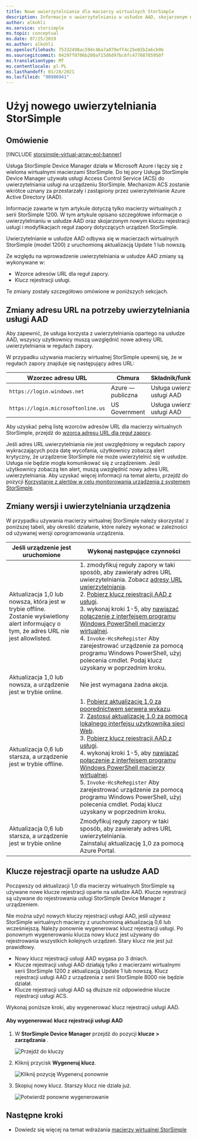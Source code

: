 ```yaml
---
title: Nowe uwierzytelnianie dla macierzy wirtualnych StorSimple
description: Informacje o uwierzytelnianiu w usłudze AAD, skojarzonym nowym kluczu rejestracji usługi i modyfikacjach reguł zapory dotyczących urządzeń StorSimple.
author: alkohli
ms.service: storsimple
ms.topic: conceptual
ms.date: 07/25/2019
ms.author: alkohli
ms.openlocfilehash: 75332498ac59dc46a7a079eff4c25e02b2a6cb9b
ms.sourcegitcommit: 04297f0706b200af15d6d97bc6fc47788785950f
ms.translationtype: MT
ms.contentlocale: pl-PL
ms.lasthandoff: 01/28/2021
ms.locfileid: "98986941"
---
```

# <a name="use-the-new-authentication-for-your-storsimple"></a>Użyj nowego uwierzytelniania StorSimple

## <a name="overview"></a>Omówienie

[!INCLUDE [storsimple-virtual-array-eol-banner](../../includes/storsimple-virtual-array-eol-banner.md)]

Usługa StorSimple Device Manager działa w Microsoft Azure i łączy się z wieloma wirtualnymi macierzami StorSimple. Do tej pory Usługa StorSimple Device Manager używała usługi Access Control Service (ACS) do uwierzytelniania usługi na urządzeniu StorSimple. Mechanizm ACS zostanie wkrótce uznany za przestarzały i zastąpiony przez uwierzytelnianie Azure Active Directory (AAD).

Informacje zawarte w tym artykule dotyczą tylko macierzy wirtualnych z serii StorSimple 1200. W tym artykule opisano szczegółowe informacje o uwierzytelnianiu w usłudze AAD oraz skojarzonym nowym kluczu rejestracji usługi i modyfikacjach reguł zapory dotyczących urządzeń StorSimple.

Uwierzytelnianie w usłudze AAD odbywa się w macierzach wirtualnych StorSimple (model 1200) z uruchomioną aktualizacją Update 1 lub nowszą.

Ze względu na wprowadzenie uwierzytelniania w usłudze AAD zmiany są wykonywane w:

- Wzorce adresów URL dla reguł zapory.
- Klucz rejestracji usługi.

Te zmiany zostały szczegółowo omówione w poniższych sekcjach.

## <a name="url-changes-for-aad-authentication"></a>Zmiany adresu URL na potrzeby uwierzytelniania usługi AAD

Aby zapewnić, że usługa korzysta z uwierzytelniania opartego na usłudze AAD, wszyscy użytkownicy muszą uwzględnić nowe adresy URL uwierzytelniania w regułach zapory.

W przypadku używania macierzy wirtualnej StorSimple upewnij się, że w regułach zapory znajduje się następujący adres URL:

| Wzorzec adresu URL                         | Chmura | Składnik/funkcjonalność         |
|------------------------------------|-------|---------------------------------|
| `https://login.windows.net`        | Azure — publiczna |Usługa uwierzytelniania usługi AAD      |
| `https://login.microsoftonline.us` | US Government |Usługa uwierzytelniania usługi AAD      |

Aby uzyskać pełną listę wzorców adresów URL dla macierzy wirtualnych StorSimple, przejdź do [wzorca adresu URL dla reguł zapory](storsimple-ova-system-requirements.md#url-patterns-for-firewall-rules).

Jeśli adres URL uwierzytelniania nie jest uwzględniony w regułach zapory wykraczających poza datę wycofania, użytkownicy zobaczą alert krytyczny, że urządzenie StorSimple nie może uwierzytelnić się w usłudze. Usługa nie będzie mogła komunikować się z urządzeniem. Jeśli użytkownicy zobaczą ten alert, muszą uwzględnić nowy adres URL uwierzytelniania. Aby uzyskać więcej informacji na temat alertu, przejdź do pozycji [Korzystanie z alertów w celu monitorowania urządzenia z systemem StorSimple](storsimple-virtual-array-manage-alerts.md#networking-alerts).

## <a name="device-version-and-authentication-changes"></a>Zmiany wersji i uwierzytelniania urządzenia

W przypadku używania macierzy wirtualnej StorSimple należy skorzystać z poniższej tabeli, aby określić działanie, które należy wykonać w zależności od używanej wersji oprogramowania urządzenia.

| Jeśli urządzenie jest uruchomione  | Wykonaj następujące czynności                                    |
|----------------------------|--------------------------------------------------------------|
| Aktualizacja 1,0 lub nowsza, która jest w trybie offline. <br> Zostanie wyświetlony alert informujący o tym, że adres URL nie jest allowlisted.| 1. zmodyfikuj reguły zapory w taki sposób, aby zawierały adres URL uwierzytelniania. Zobacz [adresy URL uwierzytelniania](#url-changes-for-aad-authentication). <br> 2. [Pobierz klucz rejestracji AAD z usługi](#aad-based-registration-keys). <br> 3. wykonaj kroki 1-5, aby [nawiązać połączenie z interfejsem programu Windows PowerShell macierzy wirtualnej](storsimple-virtual-array-deploy2-provision-hyperv.md#step-2-provision-a-virtual-array-in-hypervisor).<br> 4. `Invoke-HcsReRegister` Aby zarejestrować urządzenie za pomocą programu Windows PowerShell, użyj polecenia cmdlet. Podaj klucz uzyskany w poprzednim kroku.|
| Aktualizacja 1,0 lub nowsza, a urządzenie jest w trybie online.| Nie jest wymagana żadna akcja.                                       |
| Aktualizacja 0,6 lub starsza, a urządzenie jest w trybie offline. | 1. [Pobierz aktualizację 1,0 za poorednictwem serwera wykazu](storsimple-virtual-array-install-update-1.md#download-the-update-or-the-hotfix).<br>2. [Zastosuj aktualizację 1,0 za pomocą lokalnego interfejsu użytkownika sieci Web](storsimple-virtual-array-install-update-1.md#install-the-update-or-the-hotfix).<br>3. [Pobierz klucz rejestracji AAD z usługi](#aad-based-registration-keys). <br>4. wykonaj kroki 1-5, aby [nawiązać połączenie z interfejsem programu Windows PowerShell macierzy wirtualnej](storsimple-virtual-array-deploy2-provision-hyperv.md#step-2-provision-a-virtual-array-in-hypervisor).<br>5. `Invoke-HcsReRegister` Aby zarejestrować urządzenie za pomocą programu Windows PowerShell, użyj polecenia cmdlet. Podaj klucz uzyskany w poprzednim kroku.|
| Aktualizacja 0,6 lub starsza, a urządzenie jest w trybie online | Zmodyfikuj reguły zapory w taki sposób, aby zawierały adres URL uwierzytelniania.<br> Zainstaluj aktualizację 1,0 za pomocą Azure Portal. |

## <a name="aad-based-registration-keys"></a>Klucze rejestracji oparte na usłudze AAD

Począwszy od aktualizacji 1,0 dla macierzy wirtualnych StorSimple są używane nowe klucze rejestracji oparte na usłudze AAD. Klucze rejestracji są używane do rejestrowania usługi StorSimple Device Manager z urządzeniem.

Nie można użyć nowych kluczy rejestracji usługi AAD, jeśli używasz StorSimple wirtualnych macierzy z uruchomioną aktualizacją 0,6 lub wcześniejszą. Należy ponownie wygenerować klucz rejestracji usługi. Po ponownym wygenerowaniu klucza nowy klucz jest używany do rejestrowania wszystkich kolejnych urządzeń. Stary klucz nie jest już prawidłowy.

- Nowy klucz rejestracji usługi AAD wygasa po 3 dniach.
- Klucze rejestracji usługi AAD działają tylko z macierzami wirtualnymi serii StorSimple 1200 z aktualizacją Update 1 lub nowszą. Klucz rejestracji usługi AAD z urządzenia z serii StorSimple 8000 nie będzie działał.
- Klucze rejestracji usługi AAD są dłuższe niż odpowiednie klucze rejestracji usługi ACS.

Wykonaj poniższe kroki, aby wygenerować klucz rejestracji usługi AAD.

#### <a name="to-generate-the-aad-service-registration-key"></a>Aby wygenerować klucz rejestracji usługi AAD

1. W **StorSimple Device Manager** przejdź do pozycji **klucze** **&gt; zarządzania** .
    
    ![Przejdź do kluczy](./media/storsimple-virtual-array-aad-registration-key/aad-registration-key1.png)

2. Kliknij przycisk **Wygeneruj klucz**.

    ![Kliknij pozycję Wygeneruj ponownie](./media/storsimple-virtual-array-aad-registration-key/aad-click-generate-registration-key.png)

3. Skopiuj nowy klucz. Starszy klucz nie działa już.

    ![Potwierdź ponowne wygenerowanie](./media/storsimple-virtual-array-aad-registration-key/aad-registration-key2.png)

## <a name="next-steps"></a>Następne kroki

* Dowiedz się więcej na temat wdrażania [macierzy wirtualnej StorSimple](storsimple-virtual-array-deploy1-portal-prep.md)
